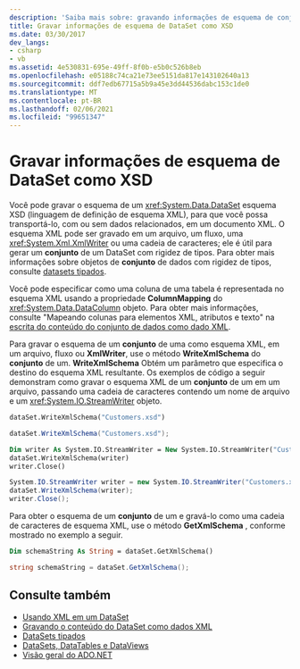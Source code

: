 ```yaml
---
description: 'Saiba mais sobre: gravando informações de esquema de conjunto de dados como XSD'
title: Gravar informações de esquema de DataSet como XSD
ms.date: 03/30/2017
dev_langs:
- csharp
- vb
ms.assetid: 4e530831-695e-49ff-8f0b-e5b0c526b8eb
ms.openlocfilehash: e05188c74ca21e73ee5151da817e143102640a13
ms.sourcegitcommit: ddf7edb67715a5b9a45e3dd44536dabc153c1de0
ms.translationtype: MT
ms.contentlocale: pt-BR
ms.lasthandoff: 02/06/2021
ms.locfileid: "99651347"
---
```

# <a name="writing-dataset-schema-information-as-xsd"></a>Gravar informações de esquema de DataSet como XSD

Você pode gravar o esquema de um <xref:System.Data.DataSet> esquema XSD (linguagem de definição de esquema XML), para que você possa transportá-lo, com ou sem dados relacionados, em um documento XML. O esquema XML pode ser gravado em um arquivo, um fluxo, uma <xref:System.Xml.XmlWriter> ou uma cadeia de caracteres; ele é útil para gerar um **conjunto** de um DataSet com rigidez de tipos. Para obter mais informações sobre objetos de **conjunto** de dados com rigidez de tipos, consulte [datasets tipados](typed-datasets.md).  
  
 Você pode especificar como uma coluna de uma tabela é representada no esquema XML usando a propriedade **ColumnMapping** do <xref:System.Data.DataColumn> objeto. Para obter mais informações, consulte "Mapeando colunas para elementos XML, atributos e texto" na [escrita do conteúdo do conjunto de dados como dado XML](writing-dataset-contents-as-xml-data.md).  
  
 Para gravar o esquema de um **conjunto** de uma como esquema XML, em um arquivo, fluxo ou **XmlWriter**, use o método **WriteXmlSchema** do **conjunto** de um. **WriteXmlSchema** Obtém um parâmetro que especifica o destino do esquema XML resultante. Os exemplos de código a seguir demonstram como gravar o esquema XML de um **conjunto** de um em um arquivo, passando uma cadeia de caracteres contendo um nome de arquivo e um <xref:System.IO.StreamWriter> objeto.  
  
```vb  
dataSet.WriteXmlSchema("Customers.xsd")  
```  
  
```csharp  
dataSet.WriteXmlSchema("Customers.xsd");  
```  
  
```vb  
Dim writer As System.IO.StreamWriter = New System.IO.StreamWriter("Customers.xsd")  
dataSet.WriteXmlSchema(writer)  
writer.Close()  
```  
  
```csharp  
System.IO.StreamWriter writer = new System.IO.StreamWriter("Customers.xsd");  
dataSet.WriteXmlSchema(writer);  
writer.Close();  
```  
  
 Para obter o esquema de um **conjunto** de um e gravá-lo como uma cadeia de caracteres de esquema XML, use o método **GetXmlSchema** , conforme mostrado no exemplo a seguir.  
  
```vb  
Dim schemaString As String = dataSet.GetXmlSchema()  
```  
  
```csharp  
string schemaString = dataSet.GetXmlSchema();  
```  
  
## <a name="see-also"></a>Consulte também

- [Usando XML em um DataSet](using-xml-in-a-dataset.md)
- [Gravando o conteúdo do DataSet como dados XML](writing-dataset-contents-as-xml-data.md)
- [DataSets tipados](typed-datasets.md)
- [DataSets, DataTables e DataViews](index.md)
- [Visão geral do ADO.NET](../ado-net-overview.md)
